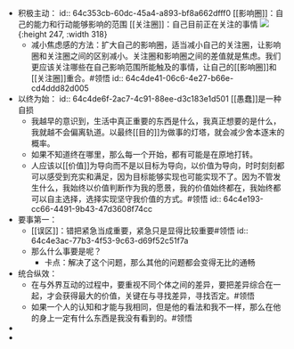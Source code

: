 - 积极主动：
  id:: 64c353cb-60dc-45a4-a893-bf8a662dfff0
  [[影响圈]]：自己的能力和行动能够影响的范围
  [[关注圈]]：自己目前正在关注的事情
  ![](https://i0.hdslb.com/bfs/note/acba4bc38fb4dce2f8b29d6cc608ae96574aa3a0.png@700w_!web-note.webp){:height 247, :width 318}
	- 减小焦虑感的方法：扩大自己的影响圈，适当减小自己的关注圈，让影响圈和关注圈之间的区别减小。关注圈和影响圈之间的差值就是焦虑。我们更应该关注哪些在自己影响范围所能触及的事情，让自己的[[影响圈]]和[[关注圈]]重合。#领悟
	  id:: 64c4de41-06c6-4e27-b66e-cd4ddd82d005
- 以终为始：
  id:: 64c4de6f-2ac7-4c91-88ee-d3c183e1d501
  [[愚蠢]]是一种自损
	- 我越早的意识到，生活中真正重要的东西是什么，我真正想要的是什么，我就越不会偏离轨道。以最终[[目的]]为做事的灯塔，就会减少舍本逐末的概率。
	- 如果不知道终在哪里，那么每一个开始，都有可能是在原地打转。
	- 人应该以[[价值]]为导向而不是以目标为导向，以价值为导向，时时刻刻都可以感受到充实和满足，因为目标能够实现也可能实现不了。因为不管发生什么，我始终以价值判断作为我的愿景，我的价值始终都在，我始终都可以自主选择，选择实现坚守我价值的方式。#领悟
	  id:: 64c4e193-cc66-4491-9b43-47d3608f74cc
- 要事第一：
	- [[误区]]：错把紧急当成重要，紧急只是显得比较重要#领悟
	  id:: 64c4e3ac-77b3-4f53-9c63-d69f52c51f7a
	- 那么什么事要是呢？
		- 卡点：解决了这个问题，那么其他的问题都会变得无比的通畅
- 统合纵效：
	- 在与外界互动的过程中，要重视不同个体之间的差异，要把差异综合在一起，才会获得最大的价值，关键在与寻找差异，寻找否定。#领悟
	- 如果一个人的认知和才能与我相同，但是他的看法和我不一样，那么在他的身上一定有什么东西是我没有看到的。#领悟
-
-